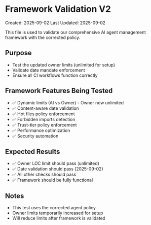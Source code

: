 # Framework Validation V2

Created: 2025-09-02
Last Updated: 2025-09-02

This file is used to validate our comprehensive AI agent management framework with the corrected policy.

## Purpose
- Test the updated owner limits (unlimited for setup)
- Validate date mandate enforcement
- Ensure all CI workflows function correctly

## Framework Features Being Tested
- ✅ Dynamic limits (AI vs Owner) - Owner now unlimited
- ✅ Content-aware date validation
- ✅ Hot files policy enforcement
- ✅ Forbidden imports detection
- ✅ Trust-tier policy enforcement
- ✅ Performance optimization
- ✅ Security automation

## Expected Results
- ✅ Owner LOC limit should pass (unlimited)
- ✅ Date validation should pass (2025-09-02)
- ✅ All other checks should pass
- ✅ Framework should be fully functional

## Notes
- This test uses the corrected agent policy
- Owner limits temporarily increased for setup
- Will reduce limits after framework is validated
